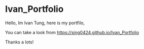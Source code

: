 # Ivan_Portfolio
Hello, Im Ivan Tung, here is my portfilo,

You can take a look from https://sing0424.github.io/Ivan_Portfolio

Thanks a lots!
